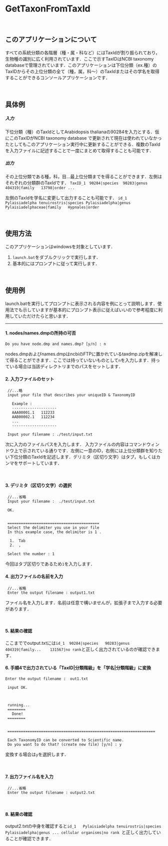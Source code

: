 # GetTaxonFromTaxId
</br>

## このアプリケーションについて

すべての系統分類の各階層（種・属・科など）にはTaxIdが割り振られており，生物種の識別に広く利用されています．ここで示すTaxIDはNCBI taxonomy databaseで管理されています．このアプリケーションは下位分類（ex.種）のTaxIDからその上位分類の全て（種，属，科～）のTaxIdまたはその学名を取得することができるコンソールアプリケーションです．

</br>

## 具体例

##### 入力
下位分類（種）のTaxIdとしてArabidopsis thalianaの90284を入力とする．仮にこのTaxIDがNCBI taxonomy database で更新されて現在は使われていなかったとしてもこのアプリケーション実行中に更新することができる．複数のTaxIdを入力ファイルに記述することで一度にまとめて取得することも可能です．

##### 出力
その上位分類である種，科，目...最上位分類までを得ることができます．左側はそれぞれの分類群のTaxIdです．
`TaxID_1　90284|species	90283|genus	404319|family	13798|order	...`

左側のTaxIdを学名に変更して出力することも可能です．
`id_1	Pylaisiadelpha tenuirostris|species	Pylaisiadelpha|genus	Pylaisiadelphaceae|family	Hypnales|order`

</br>

## 使用方法

このアプリケーションはwindowsを対象としています．
1. `launch.bat`をダブルクリックで実行します．
2. 基本的にはプロンプトに従って実行します．

</br>

## 使用例
launch.batを実行してプロンプトに表示される内容を例にとって説明します．使用法でも示していますが基本的にプロンプト表示に従えばいいので参考程度に利用していただけたらと思います．
***

#### 1. nodes/names.dmpの所持の可否
`Do you have node.dmp and names.dmp? [y/n] : n `

nodes.dmpおよびnames.dmpはncbiのFTPに置かれているtaxdmp.zipを解凍して得ることができます．ここでは持っていないものとして`n`を入力します．持っている場合は当該ディレクトリまでのパスをセットします．
</br>

#### 2. 入力ファイルのセット

```
 //...略
 input your file that describes your uniqueID & TaxonomyID

   Example :
   --------------------
   AAA00001.1   112233
   AAB00002.1   112234
   ...
   --------------------

 Input your filename : ./test/input.txt
 ```

次に入力のファイルパスを入力します．
入力ファイルの内容はコマンドウィンドウ上で示されている通りです．左側に一意のID，右側には上位分類群を知りたい下位分類のTaxIdを記述します．デリミタ（区切り文字）はタブ，もしくはカンマをサポートしています．

</br>


#### 3. デリミタ（区切り文字）の選択

```
 //...省略
 Input your filename :  ./test/input.txt

 OK.


 =========================================
 Select the delimiter you use in your file
 In this example case, the delimiter is 1 .

  1.  Tab
  2.  ,

 Select the number : 1
```

今回はタブ区切りであるため`1`を入力します．

#### 4. 出力ファイルの名前を入力
```
 //...省略
 Enter the output filename : output1.txt

```
ファイル名を入力します．名前は任意で構いませんが，拡張子まで入力する必要があります．

</br>

#### 5. 結果の確認
ここまででoutput.txtには`id_1	90284|species	90283|genus	404319|family...	131567|no rank`と正しく出力されているのが確認できます．
</br>

#### 6. 手順4で出力されている「TaxID|分類階級」を「学名|分類階級」に変換
```
Enter the output filename :  out1.txt

 input OK.



 running...
 ========
   Done!
 ========


 ==================================================================

 Each TaxonomyID can be converted to Scientific name.
 Do you want to do that? (create new file) [y/n] : y
```
変換する場合は`y`を選択します．

</br>

#### 7. 出力ファイル名を入力
```
 //...省略
 Enter the output filename : output2.txt
```

</br>

#### 8. 結果の確認

output2.txtの中身を確認すると`id_1	Pylaisiadelpha tenuirostris|species	Pylaisiadelpha|genus ... cellular organisms|no rank	`と正しく出力していることが確認できます．
